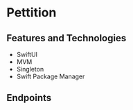 # Pettition

## Features and Technologies
+ SwiftUI
+ MVM
+ Singleton
+ Swift Package Manager

## Endpoints

